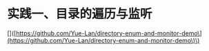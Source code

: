 # 实践一、目录的遍历与监听

\[\]\([https://github.com/Yue-Lan/directory-enum-and-monitor-demo\](https://github.com/Yue-Lan/directory-enum-and-monitor-demo\)\)

